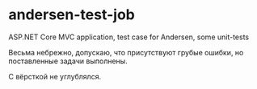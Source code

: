 # andersen-test-job
ASP.NET Core MVC application, test case for Andersen, some unit-tests

Весьма небрежно, допускаю, что присутствуют грубые ошибки, но поставленные задачи выполнены.

С вёрсткой не углублялся.
